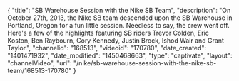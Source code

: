 {
    "title": "SB Warehouse Session with the Nike SB Team",
    "description": "On October 27th, 2013, the Nike SB team descended upon the SB Warehouse in Portland, Oregon for a fun little session. Needless to say, the crew went off. Here's a few of the highlights featuring SB riders Trevor Colden, Eric Koston, Ben Raybourn, Cory Kennedy, Justin Brock, Ishod Wair and Grant Taylor.",
    "channelid": "168513",
    "videoid": "170780",
    "date_created": "1401471932",
    "date_modified": "1450468663",
    "type": "captivate",
    "layout": "channelVideo",
    "url": "\/nike\/sb-warehouse-session-with-the-nike-sb-team\/168513-170780"
}